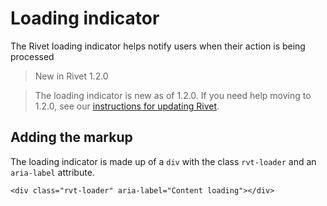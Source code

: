 # Loading indicator

The Rivet loading indicator helps notify users when their action is being processed

> New in Rivet 1.2.0

> The loading indicator is new as of 1.2.0. If you need help moving to 1.2.0, see our [instructions for updating Rivet](#).

## Adding the markup

The loading indicator is made up of a `div` with the class `rvt-loader` and an `aria-label` attribute.

```
<div class="rvt-loader" aria-label="Content loading"></div>
```